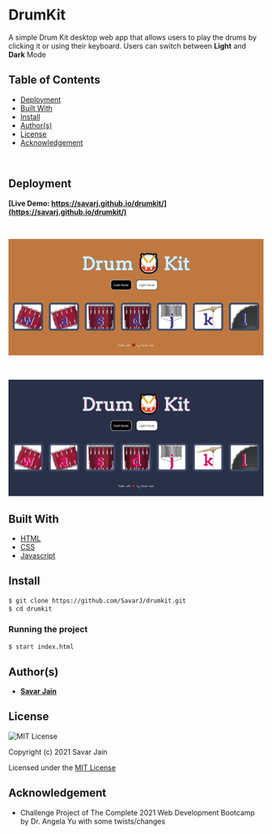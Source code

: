 # DrumKit

A simple Drum Kit desktop web app that allows users to play the drums by clicking it or using their keyboard. Users can switch between **Light** and **Dark** Mode

## Table of Contents

- [Deployment](#deployment)
- [Built With](#built-with)
- [Install](#install)
- [Author(s)](#authors)
- [License](#license)
- [Acknowledgement](#acknowledgement)

</br>

## Deployment

**[Live Demo: https://savarj.github.io/drumkit/](https://savarj.github.io/drumkit/)**

<br>

![Drumkit-LightMode](public/images/drumkit-light.png)

<br>

![Drumkit-DarkMode](public/images/drumkit-dark.png)

## Built With

- [HTML](https://developer.mozilla.org/en-US/docs/Web/HTML)
- [CSS](https://developer.mozilla.org/en-US/docs/Web/CSS)
- [Javascript](https://developer.mozilla.org/en-US/docs/Web/JavaScript)

## Install

    $ git clone https://github.com/SavarJ/drumkit.git
    $ cd drumkit
    
### Running the project

    $ start index.html

## Author(s)

- **[Savar Jain](https://jainsavar.com)**

## License

![MIT License](https://camo.githubusercontent.com/c97d380d0a98377c53391026883a89c16ded751eb41f9e57a53e009664447d50/68747470733a2f2f696d672e736869656c64732e696f2f62616467652f6c6963656e73652d4d49542532304c6963656e73652d626c75652e737667)

Copyright (c) 2021 Savar Jain

Licensed under the [MIT License](LICENSE)

## Acknowledgement

- Challenge Project of The Complete 2021 Web Development Bootcamp by Dr. Angela Yu with some twists/changes

